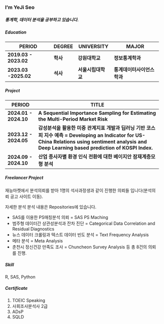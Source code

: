 ### I’m YeJi Seo

##### 통계학, 데이터 분석을 공부하고 있습니다.

##### Education
| PERIOD |  DEGREE | UNIVERSITY | MAJOR |
| ------- | ------- | ------- | ------- | 
| **2019.03 - 2023.02** | **학사** | **강원대학교** | **정보통계학과** | 
| **2023.03 -2025.02** | **석사** | **서울시립대학교** | **통계데이터사이언스학과** | 

##### Project
| PERIOD | TITLE |
| ------- | ------- |
| **2024.01 - 2024.10** | **A Sequential Importance Sampling for Estimating the Multi-Period Market Risk**|
| **2023.12 - 2024.05** | **감성분석을 활용한 미중 관계지표 개발과 딥러닝 기반 코스피 지수 예측 = Developing an Indicator for US-China Relations using sentiment analysis and Deep Learning based prediction of KOSPI Index.**| 
| **2024.09 - 2024.10** | **산업 종사자별 환경 인식 전환에 대한 베이지안 잠재계층모형 분석**| 

##### Freelancer Project
재능마켓에서 분석의뢰를 받아 1명의 석사과정생과 같이 진행한 의뢰들 입니다(분석의뢰 공고 사이트 이동).

자세한 분석 분석 내용은 Repositories에 있습니다.

- SAS를 이용한 PS매칭분석 의뢰 = SAS PS Maching
- 범주형 데이터간 상관성분석과 잔차 진단 = Categorical Data Correlation and Residual Diagnostics
- 뉴스 데이터 크롤링과 텍스트 데이터 빈도 분석 = Text Frequency Analysis
- 메타 분석 = Meta Analysis
- 춘천시 정신건강 만족도 조사 = Chuncheon Survey Analysis
등 총 8건의 의뢰를 진행.

##### Skill

R, SAS, Python

##### Certificate
1. TOEIC Speaking
2. 사회조사분석사 2급
3. ADsP
4. SQLD
